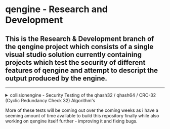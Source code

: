# qengine - Research and Development

## This is the Research & Development branch of the qengine project which consists of a single visual studio solution currently containing projects which test the security of different features of qengine and attempt to descript the output produced by the engine.

--------------------------------------------------------------------------------------------------------------------------------------------------------------------------------------------------------------

<details>
<summary> collisionengine - Security Testing of the  qhash32 / qhash64 / CRC-32 (Cyclic Redundancy Check 32)  Algorithm's  </summary>

collisionengine is an project which was created to test the security and accuracy of the qhash32 / qhash64 algorithm(s) and test their efficacy against the CRC32 algorithm as implemented in the [Boost Project](https://github.com/boostorg/boost) (license attached)

collisionengine performs the following operations, in the according order:

1. iterate all potential values of 16-bit's of data in memory

2. generate the digest for each potential 16-bit dataset for the qhash32, qhash64, and CRC32 algorithm(s) and store them in according vector's 

3. compare each digest against all 65534 other digest(s) produced from the according 16-bit dataset(s)

4. print the number of collisions between the digest(s) of differing 16-bit dataset(s) and a Hexadecimal representation of the corresponding binary data which produced the colliding digest(s), alongside the Hexadecimal representation of the collided digest itself.

The output from this program will stay constant, here is what should occur when executed:

![collisionengine standard output](img/output.png)

</details>

More of these tests will be coming out over the coming weeks as i have a seeming amount of time available to build this repository finally while also working on qengine itself further - improving it and fixing bugs.